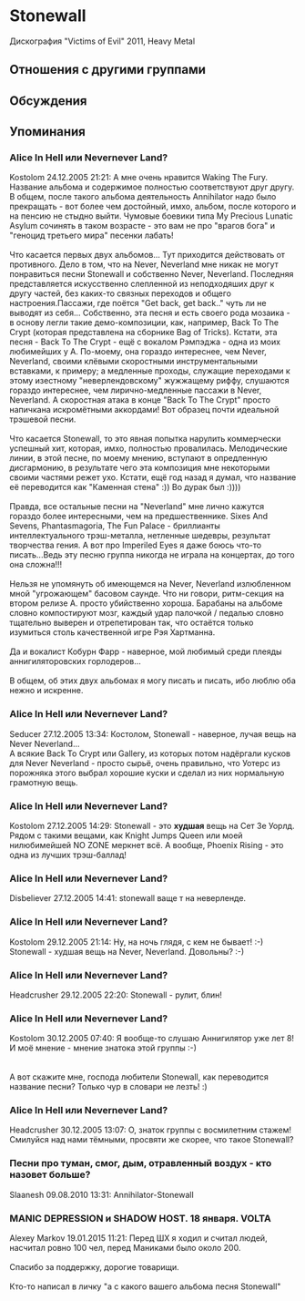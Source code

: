 # Stonewall

Дискография
"Victims of Evil" 2011, Heavy Metal

## Отношения с другими группами


## Обсуждения


## Упоминания

### Alice In Hell или Nevernever Land?

Kostolom 24.12.2005 21:21:
А мне очень нравится Waking The Fury. Название альбома и содержимое полностью соответствуют друг другу. В общем, после такого альбома деятельность Annihilator надо было прекращать - вот более чем достойный, имхо, альбом, после которого и на пенсию не стыдно выйти. Чумовые боевики типа My Precious Lunatic Asylum сочинять в таком возрасте - это вам не про "врагов бога" и "геноцид третьего мира" песенки лабать!<BR><BR>Что касается первых двух альбомов... Тут приходится действовать от противного. Дело в том, что на Never, Neverland мне никак не могут понравиться песни Stonewall и собственно Never, Neverland. Последняя представляется искусственно слепленной из неподходяших друг к другу частей, без каких-то связных переходов и общего настроения.Пассажи, где поётся "Get back, get back.." чуть ли не выводят из себя... Собственно, эта песня и есть своего рода мозаика - в основу легли такие демо-композиции, как, например, Back To The Crypt (которая представлена на сборнике Bag of Tricks). Кстати, эта песня - Back To The Crypt - ещё с вокалом Рэмпэджа - одна из моих любимейших у А. По-моему, она гораздо интереснее, чем Never, Neverland, своими клёвыми скоростными инструментальными вставками, к примеру; а медленные проходы, служащие переходами к этому изестному "неверлендовскому" жужжащему риффу, слушаются гораздо интереснее, чем лирично-медленные пассажи в Never, Neverland. А скоростная атака в конце "Back To The Crypt" просто напичкана искромётными аккордами! Вот образец почти идеальной трэшевой песни.<BR><BR>Что касается Stonewall, то это явная попытка нарулить коммерчески успешный хит, которая, имхо, полностью провалилась. Мелодические линии, в этой песне, по моему мнению, вступают в опредленную дисгармонию, в результате чего эта композиция мне некоторыми своими частями режет ухо. Кстати, ещё год назад я думал, что название её переводится как "Каменная стена" :)) Во дурак был :))))<BR><BR>Правда, все остальные песни на "Neverland" мне лично кажутся гораздо более интересными, чем на предшественнике. Sixes And Sevens, Phantasmagoria, The Fun Palace - бриллианты интеллектуального трэш-металла, нетленные шедевры, результат творчества гения. А вот про Imperiled Eyes я даже боюсь что-то писать...Ведь эту песню группа никогда не играла на концертах, до того она сложна!!!<BR><BR>Нельзя не упомянуть об имеющемся на Never, Neverland излюбленном мной "угрожающем" басовом саунде. Что ни говори, ритм-секция на втором релизе А. просто убийственно хороша. Барабаны на альбоме словно компостируют мозг, каждый удар палочкой / педалью словно тщательно выверен и отрепетирован так, что остаётся только изумиться столь качественной игре Рэя Хартманна.<BR><BR>Да и вокалист Кобурн Фарр - наверное, мой любимый среди плеяды аннигиляторовских горлодеров...<BR><BR>В общем, об этих двух альбомах я могу писать и писать, ибо люблю оба нежно и искренне. 

### Alice In Hell или Nevernever Land?

Seducer 27.12.2005 13:34:
Костолом, Stonewall - наверное, лучая вещь на Never Neverland... <BR>А всякие Back To Crypt или Gallery, из которых потом надёргали кусков для Never Neverland - просто сырьё, очень правильно, что Уотерс из порожняка этого выбрал хорошие куски и сделал из них нормальную грамотную вещь.<BR>

### Alice In Hell или Nevernever Land?

Kostolom 27.12.2005 14:29:
Stonewall - это <B>худшая</B> вещь на Сет Зе Уорлд. Рядом с такими вещами, как Knight Jumps Queen или моей нилюбимейшей NO ZONE меркнет всё. А вообще, Phoenix Rising - это одна из лучших трэш-баллад!<BR>

### Alice In Hell или Nevernever Land?

Disbeliever 27.12.2005 14:41:
stonewall ваще т на неверленде.

### Alice In Hell или Nevernever Land?

Kostolom 29.12.2005 21:14:
Ну, на ночь глядя, с кем не бывает! :-) <BR>Stonewall - худшая вещь на Never, Neverland. Довольны? :-)<BR>

### Alice In Hell или Nevernever Land?

Headcrusher 29.12.2005 22:20:
Stonewall - рулит, блин!

### Alice In Hell или Nevernever Land?

Kostolom 30.12.2005 07:40:
Я вообще-то слушаю Аннигилятор уже лет 8! И моё мнение - мнение знатока этой группы :-)<BR><BR><BR>А вот скажите мне, господа любители Stonewall, как переводится название песни? Только чур в словари не лезть! :)

### Alice In Hell или Nevernever Land?

Headcrusher 30.12.2005 13:07:
О, знаток группы с восмилетним стажем! Смилуйся над нами тёмными, просвяти же скорее, что такое Stonewall?

### Песни про туман, смог, дым, отравленный воздух - кто назовет больше?

Slaanesh 09.08.2010 13:31:
Annihilator-Stonewall

### MANIC DEPRESSION и SHADOW HOST. 18 января. VOLTA

Alexey Markov 19.01.2015 11:21:
Перед ШХ я ходил и считал людей, насчитал ровно 100 чел, перед Маниками было около 200.<BR><BR>Спасибо за поддержку, дорогие товарищи.<BR><BR>Кто-то написал в личку "а с какого вашего альбома песня Stonewall"

